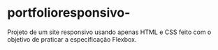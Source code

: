 # portfolioresponsivo-
Projeto de um site responsivo usando apenas HTML e CSS feito com o objetivo de praticar a especificação Flexbox.
